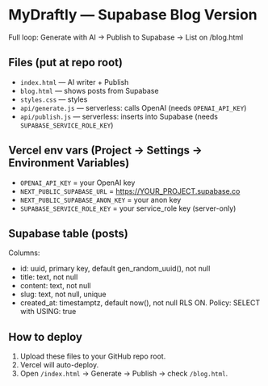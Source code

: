 # MyDraftly — Supabase Blog Version
Full loop: Generate with AI → Publish to Supabase → List on /blog.html

## Files (put at repo root)
- `index.html` — AI writer + Publish
- `blog.html` — shows posts from Supabase
- `styles.css` — styles
- `api/generate.js` — serverless: calls OpenAI (needs `OPENAI_API_KEY`)
- `api/publish.js` — serverless: inserts into Supabase (needs `SUPABASE_SERVICE_ROLE_KEY`)

## Vercel env vars (Project → Settings → Environment Variables)
- `OPENAI_API_KEY` = your OpenAI key
- `NEXT_PUBLIC_SUPABASE_URL` = https://YOUR_PROJECT.supabase.co
- `NEXT_PUBLIC_SUPABASE_ANON_KEY` = your anon key
- `SUPABASE_SERVICE_ROLE_KEY` = your service_role key (server-only)

## Supabase table (posts)
Columns:
- id: uuid, primary key, default gen_random_uuid(), not null
- title: text, not null
- content: text, not null
- slug: text, not null, unique
- created_at: timestamptz, default now(), not null
RLS ON. Policy: SELECT with USING: true

## How to deploy
1) Upload these files to your GitHub repo root.
2) Vercel will auto-deploy.
3) Open `/index.html` → Generate → Publish → check `/blog.html`.
